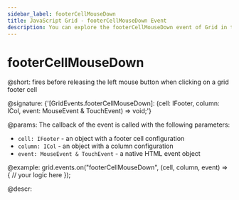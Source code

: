 ```yaml
---
sidebar_label: footerCellMouseDown
title: JavaScript Grid - footerCellMouseDown Event 
description: You can explore the footerCellMouseDown event of Grid in the documentation of the DHTMLX JavaScript UI library. Browse developer guides and API reference, try out code examples and live demos, and download a free 30-day evaluation version of DHTMLX Suite.
---
```


# footerCellMouseDown

@short: fires before releasing the left mouse button when clicking on a grid footer cell

@signature: {'[GridEvents.footerCellMouseDown]: (cell: IFooter, column: ICol, event: MouseEvent & TouchEvent) => void;'}

@params:
The callback of the event is called with the following parameters:

- `cell: IFooter` - an object with a footer cell configuration
- `column: ICol` - an object with a column configuration
- `event: MouseEvent & TouchEvent` - a native HTML event object

@example:
grid.events.on("footerCellMouseDown", (cell, column, event) => {
    // your logic here
});

@descr:

